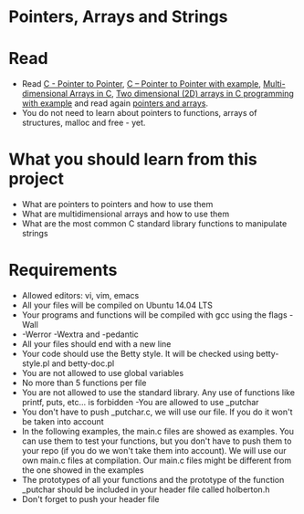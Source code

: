 # Pointers, Arrays and Strings

# Read
- Read [C - Pointer to Pointer](https://www.tutorialspoint.com/cprogramming/c_pointer_to_pointer.htm), [C – Pointer to Pointer with example](http://beginnersbook.com/2014/01/c-pointer-to-pointer/), [Multi-dimensional Arrays in C](https://www.tutorialspoint.com/cprogramming/c_multi_dimensional_arrays.htm), [Two dimensional (2D) arrays in C programming with example](http://beginnersbook.com/2014/01/2d-arrays-in-c-example/) and read again [pointers and arrays](https://intranet.hbtn.io/concepts/60).
- You do not need to learn about pointers to functions, arrays of structures, malloc and free - yet.

# What you should learn from this project

- What are pointers to pointers and how to use them
- What are multidimensional arrays and how to use them
- What are the most common C standard library functions to manipulate strings

# Requirements

- Allowed editors: vi, vim, emacs
- All your files will be compiled on Ubuntu 14.04 LTS
- Your programs and functions will be compiled with gcc using the flags -Wall
- -Werror -Wextra and -pedantic
- All your files should end with a new line
- Your code should use the Betty style. It will be checked using betty-style.pl and betty-doc.pl
- You are not allowed to use global variables
- No more than 5 functions per file
- You are not allowed to use the standard library. Any use of functions like printf, puts, etc... is forbidden
-You are allowed to use _putchar
- You don't have to push _putchar.c, we will use our file. If you do it won't be taken into account
- In the following examples, the main.c files are showed as examples. You can use them to test your functions, but you don't have to push them to your repo (if you do we won't take them into account). We will use our own main.c files at compilation. Our main.c files might be different from the one showed in the examples
- The prototypes of all your functions and the prototype of the function _putchar should be included in your header file called holberton.h
- Don't forget to push your header file
